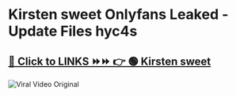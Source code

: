 
 # Kirsten sweet Onlyfans Leaked - Update Files hyc4s

## <h2><a href="https://clipsfans.com/Kirsten_sweet&ref=git">🔗 Click to LINKS ⏩⏩ 👉 🟢 Kirsten sweet </a></h2>

<a href="https://clipsfans.com/Kirsten_sweet&ref=git" rel="nofollow" data-target="animated-image.originalLink"><img src="https://i.ibb.co.com/xMMVF88/686577567.gif" alt="Viral Video Original" style="max-width: 100%; display: inline-block;" data-target="animated-image.originalImage"></a>

